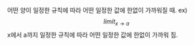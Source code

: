 어떤 양이 일정한 규칙에 따라 어떤 일정한 값에 한없이 가까워질 때.
ex)$$
limit_{x \to a}
$$
x에서 a까지 일정한 규칙에 따라 어떤 일정한 값에 한없이 가까워 짐.